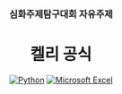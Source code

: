 <div align="center"> 
  <h3>심화주제탐구대회 자유주제</h3>
  <h1>켈리 공식</h1>
  
  [![Python](https://img.shields.io/badge/python-3670A0?style=for-the-badge&logo=python&logoColor=ffdd54)](#)
  [![Microsoft Excel](https://img.shields.io/badge/Microsoft_Excel-217346?style=for-the-badge&logo=microsoft-excel&logoColor=white)](#)
</div>

